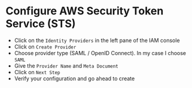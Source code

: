 # Configure AWS Security Token Service (STS)

- Click on the `Identity Providers` in the left pane of the IAM console
- Click on `Create Provider`
- Choose provider type (SAML / OpenID Connect). In my case I choose `SAML`
- Give the `Provider Name` and `Meta Document`
- Click on `Next Step`
- Verify your configuration and go ahead to create
